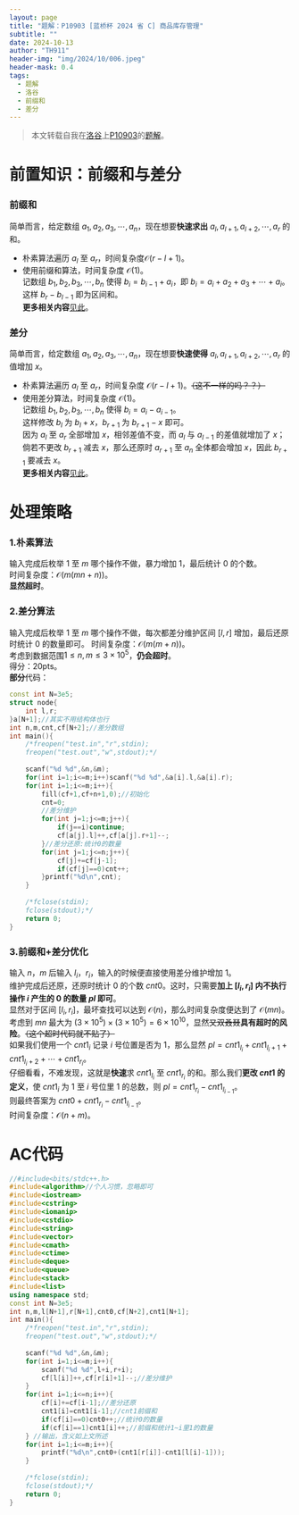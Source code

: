 ```yaml
---
layout: page
title: "题解：P10903 [蓝桥杯 2024 省 C] 商品库存管理"
subtitle: ""
date: 2024-10-13
author: "TH911"
header-img: "img/2024/10/006.jpeg"
header-mask: 0.4
tags:
  - 题解
  - 洛谷
  - 前缀和
  - 差分
---
```


> 本文转载自我在[洛谷](https://www.luogu.com.cn)上[P10903](https://www.luogu.com.cn/problem/P10903)的[题解](https://www.luogu.com.cn/article/03espga3)。

# 前置知识：前缀和与差分

### 前缀和
简单而言，给定数组 $a_1,a_2,a_3,\cdots,a_n$，现在想要**快速求出** $a_l,a_{l+1},a_{l+2},\cdots,a_r$ 的和。  
* 朴素算法遍历 $a_l$ 至 $a_r$，时间复杂度$\mathcal O(r-l+1)$。  
* 使用前缀和算法，时间复杂度 $\mathcal O(1)$。  
记数组 $b_1,b_2,b_3,\cdots,b_n$ 使得 $b_i=b_{i-1}+a_i$，即 $b_i=a_i+a_2+a_3+\cdots+a_i$。  
这样 $b_r-b_{l-1}$ 即为区间和。  
**更多相关内容**[见此](https://oi-wiki.org/basic/prefix-sum/#%E5%89%8D%E7%BC%80%E5%92%8C)。
### 差分
简单而言，给定数组 $a_1,a_2,a_3,\cdots,a_n$，现在想要**快速使得** $a_l,a_{l+1},a_{l+2},\cdots,a_r$ 的值增加 $x$。  
* 朴素算法遍历 $a_l$ 至 $a_r$，时间复杂度 $\mathcal O(r-l+1)$。~~（这不一样的吗？？）~~
* 使用差分算法，时间复杂度 $\mathcal O(1)$。  
记数组 $b_1,b_2,b_3,\cdots,b_n$ 使得 $b_i=a_i-a_{i-1}$。  
这样修改 $b_l$ 为 $b_l+x$，$b_{r+1}$ 为 $b_{r+1}-x$ 即可。  
因为 $a_l$ 至 $a_r$ 全部增加 $x$，相邻差值不变，而 $a_l$ 与 $a_{l-1}$ 的差值就增加了 $x$；倘若不更改 $b_{r+1}$ 减去 $x$，那么还原时 $a_{r+1}$ 至 $a_n$ 全体都会增加 $x$，因此 $b_{r+1}$ 要减去 $x$。  
**更多相关内容**[见此](https://oi-wiki.org/basic/prefix-sum/#%E5%B7%AE%E5%88%86)。
# 处理策略
### 1.朴素算法
输入完成后枚举 $1$ 至 $m$ 哪个操作不做，暴力增加 $1$，最后统计 $0$ 的个数。  
时间复杂度：$\mathcal O(m(mn+n))$。   
**显然超时**。
### 2.差分算法
输入完成后枚举 $1$ 至 $m$ 哪个操作不做，每次都差分维护区间 $[l,r]$ 增加，最后还原时统计 $0$ 的数量即可。
时间复杂度：$\mathcal O(m(m+n))$。  
考虑到数据范围$1 \le n,m \le 3 \times 10^5$，**仍会超时**。  
得分：$20 \text{pts}$。  
**部分**代码：
```cpp
const int N=3e5;
struct node{
	int l,r;
}a[N+1];//其实不用结构体也行
int n,m,cnt,cf[N+2];//差分数组
int main(){
	/*freopen("test.in","r",stdin);
	freopen("test.out","w",stdout);*/
	
	scanf("%d %d",&n,&m);
	for(int i=1;i<=m;i++)scanf("%d %d",&a[i].l,&a[i].r);
	for(int i=1;i<=m;i++){
		fill(cf+1,cf+n+1,0);//初始化
		cnt=0;
    	//差分维护
		for(int j=1;j<=m;j++){
			if(j==i)continue;
			cf[a[j].l]++,cf[a[j].r+1]--;
		}//差分还原:统计0的数量 
		for(int j=1;j<=n;j++){
			cf[j]+=cf[j-1];
			if(cf[j]==0)cnt++;
		}printf("%d\n",cnt);
	}
	
	/*fclose(stdin);
	fclose(stdout);*/
	return 0;
}
```
### 3.前缀和+差分优化
输入 $n$，$m$ 后输入 $l_i$，$r_i$，输入的时候便直接使用差分维护增加 $1$。  
维护完成后还原，还原时统计 $0$ 的个数 $cnt0$。这时，只需要**加上 $[l_i,r_i]$ 内不执行操作 $i$ 产生的 $0$ 的数量 $pl$ 即可**。  
显然对于区间 $[l_i,r_i]$，最坏查找可以达到 $\mathcal O(n)$，那么时间复杂度便达到了 $\mathcal O(mn)$。  
考虑到 $mn$ 最大为 $(3 \times 10^5) \times (3 \times 10^5) = 6 \times 10^{10}$，显然~~又双叒叕~~**具有超时的风险**。~~（这个超时代码就不贴了）~~  
如果我们使用一个 $cnt1_i$ 记录 $i$ 号位置是否为 $1$，那么显然 $pl=cnt1_{l_i}+cnt1_{l_i+1}+cnt1_{l_i+2}+\cdots+cnt1_{r_i}$。  
仔细看看，不难发现，这就是**快速**求 $cnt1_{l_i}$ 至 $cnt1_{r_i}$ 的和。那么我们**更改 $cnt1$ 的定义**，使 $cnt1_i$ 为 $1$ 至 $i$ 号位里 $1$ 的总数，则 $pl=cnt1_{r_i}-cnt1_{l_{i-1}}$。  
则最终答案为 $cnt0+cnt1_{r_i}-cnt1_{l_{i-1}}$。  
时间复杂度：$\mathcal O(n+m)$。
# AC代码
```cpp
//#include<bits/stdc++.h>
#include<algorithm>//个人习惯，忽略即可
#include<iostream>
#include<cstring>
#include<iomanip>
#include<cstdio>
#include<string>
#include<vector>
#include<cmath>
#include<ctime>
#include<deque>
#include<queue>
#include<stack>
#include<list>
using namespace std;
const int N=3e5;
int n,m,l[N+1],r[N+1],cnt0,cf[N+2],cnt1[N+1];
int main(){
	/*freopen("test.in","r",stdin);
	freopen("test.out","w",stdout);*/
	
	scanf("%d %d",&n,&m);
	for(int i=1;i<=m;i++){
		scanf("%d %d",l+i,r+i);
		cf[l[i]]++,cf[r[i]+1]--;//差分维护
	}
	for(int i=1;i<=n;i++){
		cf[i]+=cf[i-1];//差分还原
		cnt1[i]=cnt1[i-1];//cnt1前缀和
		if(cf[i]==0)cnt0++;//统计0的数量
		if(cf[i]==1)cnt1[i]++;//前缀和统计1~i里1的数量
	} //输出，含义如上文所述
	for(int i=1;i<=m;i++){
		printf("%d\n",cnt0+(cnt1[r[i]]-cnt1[l[i]-1]));
	}
	
	/*fclose(stdin);
	fclose(stdout);*/
	return 0;
}
```